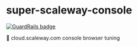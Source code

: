 # super-scaleway-console

[![GuardRails badge](https://badges.production.guardrails.io/moul/super-scaleway-console.svg)](https://www.guardrails.io)

:dancer: cloud.scaleway.com console browser tuning
